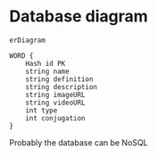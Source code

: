 # Database diagram

```mermaid
erDiagram

WORD {
    Hash id PK
    string name
    string definition
    string description
    string imageURL
    string videoURL
    int type
    int conjugation
}
```

Probably the database can be NoSQL